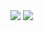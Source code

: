 <img src="https://capsule-render.vercel.app/api?type=cylinder&color=0:EEFF00,100:a82da8&height=300&section=header&text=Welcome%20&fontSize=50" />
<img src="https://capsule-render.vercel.app/api?type=transparent&color=auto&height=300&section=header&text=hyewon's%20gitHub&fontSize=90" />
